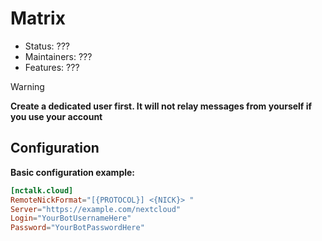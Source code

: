 # Matrix

- Status: ???
- Maintainers: ???
- Features: ???

> [!WARNING]
> **Create a dedicated user first. It will not relay messages from yourself if you use your account**

## Configuration

**Basic configuration example:**

```toml
[nctalk.cloud]
RemoteNickFormat="[{PROTOCOL}] <{NICK}> "
Server="https://example.com/nextcloud"
Login="YourBotUsernameHere"
Password="YourBotPasswordHere"
```